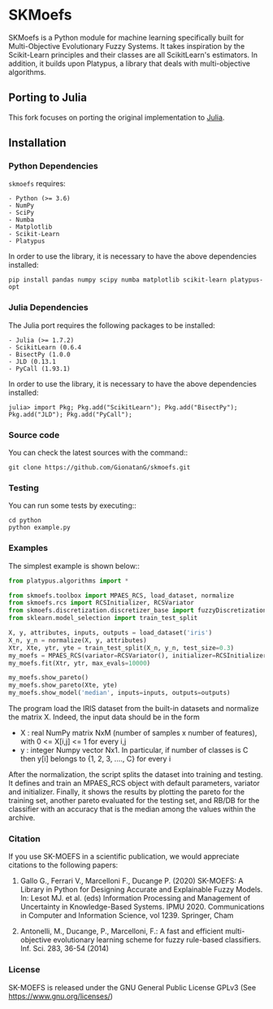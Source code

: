 # SKMoefs
SKMoefs is a Python module for machine learning specifically built for
Multi-Objective Evolutionary Fuzzy Systems. It takes inspiration by the
Scikit-Learn principles and their classes are all ScikitLearn's estimators. In
addition, it builds upon Platypus, a library that deals with multi-objective
algorithms.

## Porting to Julia
This fork focuses on porting the original implementation to
[Julia](https://julialang.org/).

## Installation
### Python Dependencies
`skmoefs` requires:
```console
- Python (>= 3.6)
- NumPy
- SciPy
- Numba
- Matplotlib
- Scikit-Learn
- Platypus
```

In order to use the library, it is necessary to have the above dependencies installed:
```console
pip install pandas numpy scipy numba matplotlib scikit-learn platypus-opt
```

### Julia Dependencies
The Julia port requires the following packages to be installed:
```console
- Julia (>= 1.7.2)
- ScikitLearn (0.6.4
- BisectPy (1.0.0
- JLD (0.13.1
- PyCall (1.93.1)
```

In order to use the library, it is necessary to have the above dependencies installed:
```console
julia> import Pkg; Pkg.add("ScikitLearn"); Pkg.add("BisectPy"); Pkg.add("JLD"); Pkg.add("PyCall");
```

### Source code
You can check the latest sources with the command::
```console
git clone https://github.com/GionatanG/skmoefs.git
```

### Testing
You can run some tests by executing::
```console
cd python
python example.py
```

### Examples
The simplest example is shown below::
```python
from platypus.algorithms import *

from skmoefs.toolbox import MPAES_RCS, load_dataset, normalize
from skmoefs.rcs import RCSInitializer, RCSVariator
from skmoefs.discretization.discretizer_base import fuzzyDiscretization
from sklearn.model_selection import train_test_split

X, y, attributes, inputs, outputs = load_dataset('iris')
X_n, y_n = normalize(X, y, attributes)
Xtr, Xte, ytr, yte = train_test_split(X_n, y_n, test_size=0.3)
my_moefs = MPAES_RCS(variator=RCSVariator(), initializer=RCSInitializer())
my_moefs.fit(Xtr, ytr, max_evals=10000)

my_moefs.show_pareto()
my_moefs.show_pareto(Xte, yte)
my_moefs.show_model('median', inputs=inputs, outputs=outputs)
```

The program load the IRIS dataset from the built-in datasets and normalize the
matrix X. Indeed, the input data should be in the form 

- X : real NumPy matrix NxM (number of samples x number of features), with 0 <= X[i,j] <= 1 for every i,j
- y : integer Numpy vector Nx1. In particular, if number of classes is C then y[i] belongs to {1, 2, 3, ...., C} for every i

After the normalization, the script splits the dataset into training and testing.
It defines and train an MPAES_RCS object with default parameters, variator and
initializer. Finally, it shows the results by plotting the pareto for the
training set, another pareto evaluated for the testing set, and RB/DB for the
classifier with an accuracy that is the median among the values within the archive.

### Citation
If you use SK-MOEFS in a scientific publication,
we would appreciate citations to the following papers:

1) Gallo G., Ferrari V., Marcelloni F., Ducange P. (2020) SK-MOEFS: A Library in Python for Designing Accurate and Explainable Fuzzy Models. In: Lesot MJ. et al. (eds) Information Processing and Management of Uncertainty in Knowledge-Based Systems. IPMU 2020. Communications in Computer and Information Science, vol 1239. Springer, Cham

2) Antonelli, M., Ducange, P., Marcelloni, F.: A fast and efficient multi-objective evolutionary learning scheme for fuzzy rule-based classifiers. Inf. Sci. 283, 36\-54 (2014)

### License
SK-MOEFS is released under the GNU General Public License GPLv3 (See https://www.gnu.org/licenses/)
